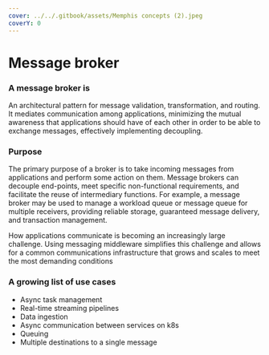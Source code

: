 ```yaml
---
cover: ../../.gitbook/assets/Memphis concepts (2).jpeg
coverY: 0
---
```


# Message broker

### A message broker is&#x20;

An architectural pattern for message validation, transformation, and routing. It mediates communication among applications, minimizing the mutual awareness that applications should have of each other in order to be able to exchange messages, effectively implementing decoupling.

### Purpose&#x20;

The primary purpose of a broker is to take incoming messages from applications and perform some action on them. Message brokers can decouple end-points, meet specific non-functional requirements, and facilitate the reuse of intermediary functions. For example, a message broker may be used to manage a workload queue or message queue for multiple receivers, providing reliable storage, guaranteed message delivery, and transaction management.

How applications communicate is becoming an increasingly large challenge. Using messaging middleware simplifies this challenge and allows for a common communications infrastructure that grows and scales to meet the most demanding conditions

### A growing list of use cases&#x20;

* Async task management
* Real-time streaming pipelines
* Data ingestion
* Async communication between services on k8s
* Queuing
* Multiple destinations to a single message
